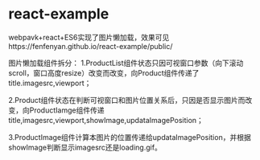 # react-example

webpavk+react+ES6实现了图片懒加载，效果可见https://fenfenyan.github.io/react-example/public/

图片懒加载组件拆分：
1.ProductList组件状态只因可视窗口参数（向下滚动scroll，窗口高度resize）改变而改变，向Product组件传递了title.imagesrc,viewport；

2.Product组件状态在判断可视窗口和图片位置关系后，只因是否显示图片而改变，向ProductIamge组件传递
title,imagesrc,viewport,showImage,updataImagePosition；

3.ProductImage组件计算本图片的位置传递给updataImagePosition，并根据showImage判断显示imagesrc还是loading.gif。


